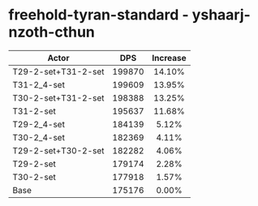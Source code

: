 # freehold-tyran-standard - yshaarj-nzoth-cthun
| Actor | DPS | Increase |
|---|:---:|:---:|
|T29-2-set+T31-2-set|199870|14.10%|
|T31-2_4-set|199609|13.95%|
|T30-2-set+T31-2-set|198388|13.25%|
|T31-2-set|195637|11.68%|
|T29-2_4-set|184139|5.12%|
|T30-2_4-set|182369|4.11%|
|T29-2-set+T30-2-set|182282|4.06%|
|T29-2-set|179174|2.28%|
|T30-2-set|177918|1.57%|
|Base|175176|0.00%|
